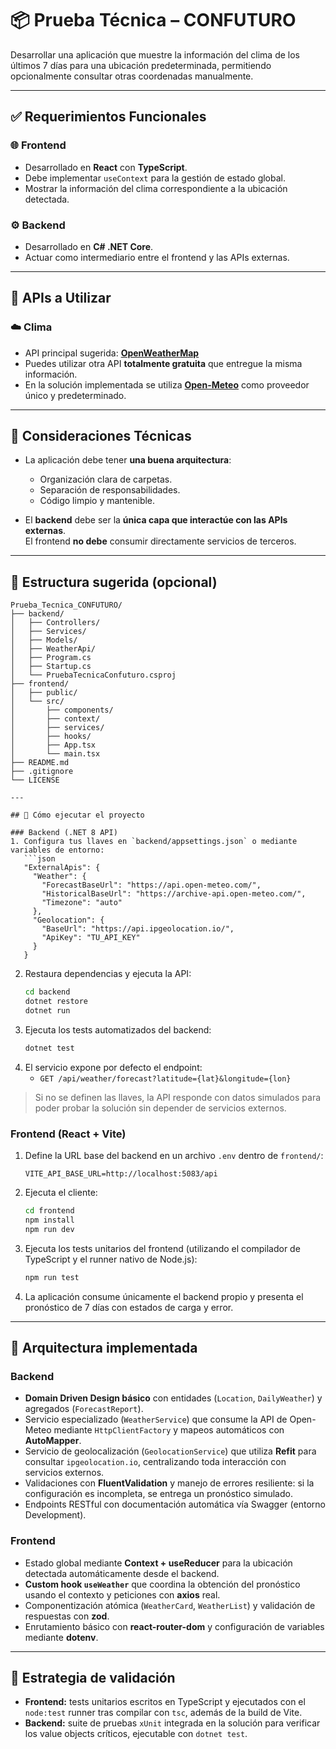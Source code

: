 # 📦 Prueba Técnica – CONFUTURO

Desarrollar una aplicación que muestre la información del clima de los últimos 7 días para una ubicación predeterminada, permitiendo opcionalmente consultar otras coordenadas manualmente.

---

## ✅ Requerimientos Funcionales

### 🌐 Frontend

- Desarrollado en **React** con **TypeScript**.
- Debe implementar `useContext` para la gestión de estado global.
- Mostrar la información del clima correspondiente a la ubicación detectada.

### ⚙️ Backend

- Desarrollado en **C# .NET Core**.
- Actuar como intermediario entre el frontend y las APIs externas.

---

## 🔗 APIs a Utilizar

### ☁️ Clima

- API principal sugerida: **[OpenWeatherMap](https://openweathermap.org/api)**
- Puedes utilizar otra API **totalmente gratuita** que entregue la misma información.
- En la solución implementada se utiliza **[Open-Meteo](https://open-meteo.com/)** como proveedor único y predeterminado.

---

## 🧱 Consideraciones Técnicas

- La aplicación debe tener **una buena arquitectura**:
  - Organización clara de carpetas.
  - Separación de responsabilidades.
  - Código limpio y mantenible.

- El **backend** debe ser la **única capa que interactúe con las APIs externas**.  
  El frontend **no debe** consumir directamente servicios de terceros.

---

## 📂 Estructura sugerida (opcional)
```plaintext
Prueba_Tecnica_CONFUTURO/
├── backend/
│   ├── Controllers/
│   ├── Services/
│   ├── Models/
│   ├── WeatherApi/
│   ├── Program.cs
│   ├── Startup.cs
│   └── PruebaTecnicaConfuturo.csproj
├── frontend/
│   ├── public/
│   └── src/
│       ├── components/
│       ├── context/
│       ├── services/
│       ├── hooks/
│       ├── App.tsx
│       └── main.tsx
├── README.md
├── .gitignore
└── LICENSE

---

## 🚀 Cómo ejecutar el proyecto

### Backend (.NET 8 API)
1. Configura tus llaves en `backend/appsettings.json` o mediante variables de entorno:
   ```json
   "ExternalApis": {
     "Weather": {
       "ForecastBaseUrl": "https://api.open-meteo.com/",
       "HistoricalBaseUrl": "https://archive-api.open-meteo.com/",
       "Timezone": "auto"
     },
     "Geolocation": {
       "BaseUrl": "https://api.ipgeolocation.io/",
       "ApiKey": "TU_API_KEY"
     }
   }
   ```
2. Restaura dependencias y ejecuta la API:
   ```bash
   cd backend
   dotnet restore
   dotnet run
   ```
3. Ejecuta los tests automatizados del backend:
   ```bash
   dotnet test
   ```
4. El servicio expone por defecto el endpoint:
   - `GET /api/weather/forecast?latitude={lat}&longitude={lon}`

> Si no se definen las llaves, la API responde con datos simulados para poder probar la solución sin depender de servicios externos.

### Frontend (React + Vite)
1. Define la URL base del backend en un archivo `.env` dentro de `frontend/`:
   ```env
   VITE_API_BASE_URL=http://localhost:5083/api
   ```
2. Ejecuta el cliente:
   ```bash
   cd frontend
   npm install
   npm run dev
   ```
3. Ejecuta los tests unitarios del frontend (utilizando el compilador de TypeScript y el runner nativo de Node.js):
   ```bash
   npm run test
   ```
4. La aplicación consume únicamente el backend propio y presenta el pronóstico de 7 días con estados de carga y error.

---

## 🧱 Arquitectura implementada

### Backend
- **Domain Driven Design básico** con entidades (`Location`, `DailyWeather`) y agregados (`ForecastReport`).
- Servicio especializado (`WeatherService`) que consume la API de Open-Meteo mediante `HttpClientFactory` y mapeos automáticos con **AutoMapper**.
- Servicio de geolocalización (`GeolocationService`) que utiliza **Refit** para consultar `ipgeolocation.io`, centralizando toda interacción con servicios externos.
- Validaciones con **FluentValidation** y manejo de errores resiliente: si la configuración es incompleta, se entrega un pronóstico simulado.
- Endpoints RESTful con documentación automática vía Swagger (entorno Development).

### Frontend
- Estado global mediante **Context + useReducer** para la ubicación detectada automáticamente desde el backend.
- **Custom hook `useWeather`** que coordina la obtención del pronóstico usando el contexto y peticiones con **axios** real.
- Componentización atómica (`WeatherCard`, `WeatherList`) y validación de respuestas con **zod**.
- Enrutamiento básico con **react-router-dom** y configuración de variables mediante **dotenv**.

---

## 🧪 Estrategia de validación
- **Frontend:** tests unitarios escritos en TypeScript y ejecutados con el `node:test` runner tras compilar con `tsc`, además de la build de Vite.
- **Backend:** suite de pruebas `xUnit` integrada en la solución para verificar los value objects críticos, ejecutable con `dotnet test`.

